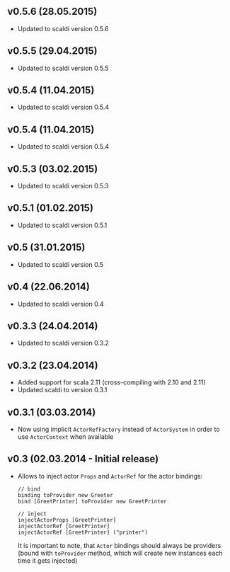 ## v0.5.6 (28.05.2015)

* Updated to scaldi version 0.5.6

## v0.5.5 (29.04.2015)

* Updated to scaldi version 0.5.5

## v0.5.4 (11.04.2015)

* Updated to scaldi version 0.5.4

## v0.5.4 (11.04.2015)

* Updated to scaldi version 0.5.4

## v0.5.3 (03.02.2015)

* Updated to scaldi version 0.5.3

## v0.5.1 (01.02.2015)

* Updated to scaldi version 0.5.1

## v0.5 (31.01.2015)

* Updated to scaldi version 0.5

## v0.4 (22.06.2014)

* Updated to scaldi version 0.4

## v0.3.3 (24.04.2014)

* Updated to scaldi version 0.3.2

## v0.3.2 (23.04.2014)

* Added support for scala 2.11 (cross-compiling with 2.10 and 2.11)
* Updated scaldi to version 0.3.1

## v0.3.1 (03.03.2014)

* Now using implicit `ActorRefFactory` instead of `ActorSystem` in order to use `ActorContext` when available

## v0.3 (02.03.2014 - Initial release)

* Allows to inject actor `Props` and `ActorRef` for the actor bindings:
  ```
  // bind
  binding toProvider new Greeter
  bind [GreetPrinter] toProvider new GreetPrinter

  // inject
  injectActorProps [GreetPrinter]
  injectActorRef [GreetPrinter]
  injectActorRef [GreetPrinter] ("printer")
  ```
  It is important to note, that `Actor` bindings should always be providers (bound with `toProvider` method, which will create new instances each time it gets injected)
